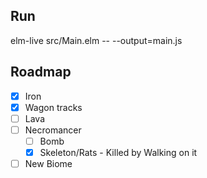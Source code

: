 ## Run

elm-live src/Main.elm -- --output=main.js

## Roadmap

* [x] Iron
* [x] Wagon tracks
* [ ] Lava
* [ ] Necromancer
    * [ ] Bomb
    * [x] Skeleton/Rats - Killed by Walking on it
* [ ] New Biome